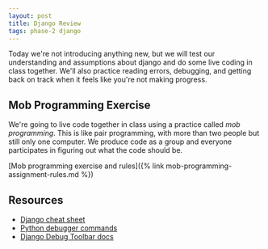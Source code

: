```yaml
---
layout: post
title: Django Review
tags: phase-2 django
---
```


Today we're not introducing anything new, but we will test our understanding and assumptions about django and do some live coding in class together. We'll also practice reading errors, debugging, and getting back on track when it feels like you're not making progress.

## Mob Programming Exercise

We're going to live code together in class using a practice called _mob programming_. This is like pair programming, with more than two people but still only one computer. We produce code as a group and everyone participates in figuring out what the code should be.

[Mob programming exercise and rules]({% link mob-programming-assignment-rules.md %})

## Resources

* [Django cheat sheet](https://github.com/lucrae/django-cheat-sheet)
* [Python debugger commands](https://docs.python.org/3/library/pdb.html?highlight=debugger#debugger-commands)
* [Django Debug Toolbar docs](https://django-debug-toolbar.readthedocs.io/en/latest/)
